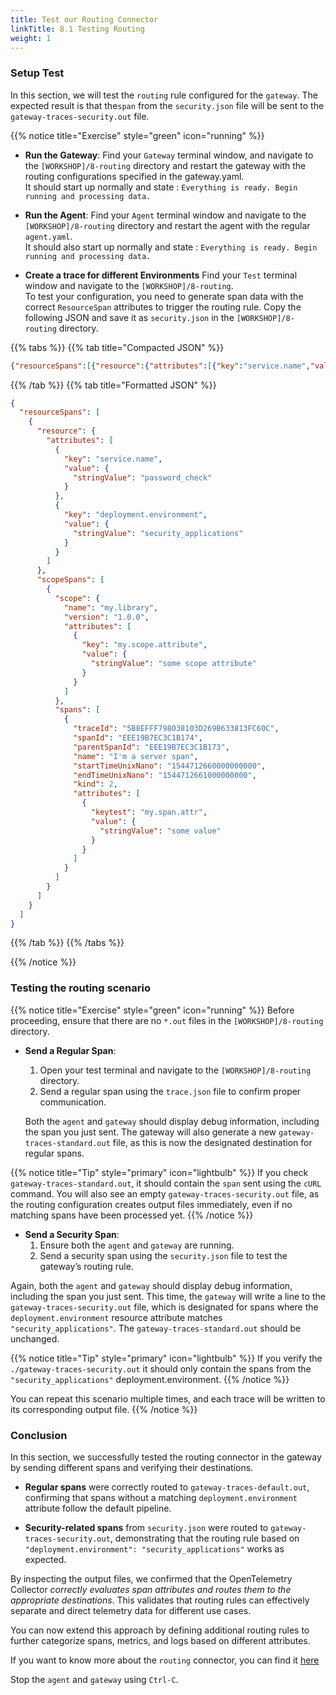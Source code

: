 ```yaml
---
title: Test our Routing Connector
linkTitle: 8.1 Testing Routing
weight: 1
---
```


### Setup Test

In this section, we will test the `routing` rule configured for the `gateway`. The expected result is that the`span` from the `security.json` file will be sent to the `gateway-traces-security.out` file.

{{% notice title="Exercise" style="green" icon="running" %}}

- **Run the Gateway**:
Find your `Gateway` terminal window, and navigate to the `[WORKSHOP]/8-routing` directory and restart the gateway with the routing configurations specified in the gateway.yaml.  
It should start up normally and state : `Everything is ready. Begin running and processing data.`

- **Run the Agent**:
Find your `Agent` terminal window and navigate to the `[WORKSHOP]/8-routing` directory and restart the agent with the regular `agent.yaml`.  
It should also start up normally and state : `Everything is ready. Begin running and processing data.`

- **Create a trace for different Environments**
Find your `Test` terminal window and navigate to the `[WORKSHOP]/8-routing`.  
To test your configuration, you need to generate span data with the correct `ResourceSpan` attributes to trigger the routing rule. Copy the following JSON and save it as `security.json` in the `[WORKSHOP]/8-routing` directory.

{{% tabs %}}
{{% tab title="Compacted JSON" %}}

```json
{"resourceSpans":[{"resource":{"attributes":[{"key":"service.name","value":{"stringValue":"password_check"}},{"key":"deployment.environment","value":{"stringValue":"security_applications"}}]},"scopeSpans":[{"scope":{"name":"my.library","version":"1.0.0","attributes":[{"key":"my.scope.attribute","value":{"stringValue":"some scope attribute"}}]},"spans":[{"traceId":"5B8EFFF798038103D269B633813FC60C","spanId":"EEE19B7EC3C1B174","parentSpanId":"EEE19B7EC3C1B173","name":"I'm a server span","startTimeUnixNano":"1544712660000000000","endTimeUnixNano":"1544712661000000000","kind":2,"attributes":[{"keytest":"my.span.attr","value":{"stringValue":"some value"}}]}]}]}]}
```

{{% /tab %}}
{{% tab title="Formatted JSON" %}}

```json
{
  "resourceSpans": [
    {
      "resource": {
        "attributes": [
          {
            "key": "service.name",
            "value": {
              "stringValue": "password_check"
            }
          },
          {
            "key": "deployment.environment",
            "value": {
              "stringValue": "security_applications"
            }
          }
        ]
      },
      "scopeSpans": [
        {
          "scope": {
            "name": "my.library",
            "version": "1.0.0",
            "attributes": [
              {
                "key": "my.scope.attribute",
                "value": {
                  "stringValue": "some scope attribute"
                }
              }
            ]
          },
          "spans": [
            {
              "traceId": "5B8EFFF798038103D269B633813FC60C",
              "spanId": "EEE19B7EC3C1B174",
              "parentSpanId": "EEE19B7EC3C1B173",
              "name": "I'm a server span",
              "startTimeUnixNano": "1544712660000000000",
              "endTimeUnixNano": "1544712661000000000",
              "kind": 2,
              "attributes": [
                {
                  "keytest": "my.span.attr",
                  "value": {
                    "stringValue": "some value"
                  }
                }
              ]
            }
          ]
        }
      ]
    }
  ]
}
```

{{% /tab %}}
{{% /tabs %}}

{{% /notice %}}

### Testing the routing scenario

{{% notice title="Exercise" style="green" icon="running" %}}
Before proceeding, ensure that there are no `*.out` files in the `[WORKSHOP]/8-routing` directory.

- **Send a Regular Span**:  
  1. Open your test terminal and navigate to the `[WORKSHOP]/8-routing` directory.
  2. Send a regular span using the `trace.json` file to confirm proper communication.

  Both the `agent` and `gateway` should display debug information, including the span you just sent. The gateway will also generate a new `gateway-traces-standard.out` file, as this is now the designated destination for regular spans.

{{% notice title="Tip" style="primary" icon="lightbulb" %}}
If you check `gateway-traces-standard.out`, it should contain the `span` sent using the `cURL` command. You will also see an empty `gateway-traces-security.out` file, as the routing configuration creates output files immediately, even if no matching spans have been processed yet.
{{% /notice %}}

- **Send a Security Span**:  
  1. Ensure both the `agent` and `gateway` are running.
  2. Send a security span using the `security.json` file to test the gateway’s routing rule.

Again, both the `agent` and `gateway` should display debug information, including the span you just sent. This time, the `gateway` will write a line to the `gateway-traces-security.out` file, which is designated for spans where the `deployment.environment` resource attribute matches `"security_applications"`.
The `gateway-traces-standard.out` should be unchanged.

{{% notice title="Tip" style="primary" icon="lightbulb" %}}
If you verify the `./gateway-traces-security.out` it should only contain the spans from the `"security_applications"` deployment.environment.
{{% /notice %}}

You can repeat this scenario multiple times, and each trace will be written to its corresponding output file.
{{% /notice %}}

### Conclusion

In this section, we successfully tested the routing connector in the gateway by sending different spans and verifying their destinations.

- **Regular spans** were correctly routed to `gateway-traces-default.out`, confirming that spans without a matching `deployment.environment` attribute follow the default pipeline.

- **Security-related spans** from `security.json` were routed to `gateway-traces-security.out`, demonstrating that the routing rule based on `"deployment.environment": "security_applications"` works as expected.

By inspecting the output files, we confirmed that the OpenTelemetry Collector *correctly evaluates span attributes and routes them to the appropriate destinations*. This validates that routing rules can effectively separate and direct telemetry data for different use cases.

You can now extend this approach by defining additional routing rules to further categorize spans, metrics, and logs based on different attributes.

If you want to know more about the `routing` connector, you can find it [here](https://github.com/open-telemetry/opentelemetry-collector-contrib/tree/main/connector/routingconnector)

Stop the `agent` and `gateway` using `Ctrl-C`.
